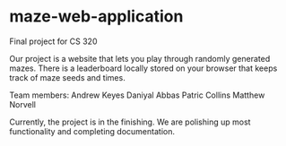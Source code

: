 # maze-web-application
Final project for CS 320

Our project is a website that lets you play through randomly generated mazes.
There is a leaderboard locally stored on your browser that keeps track of maze seeds and times.

Team members:
Andrew Keyes
Daniyal Abbas
Patric Collins
Matthew Norvell

Currently, the project is in the finishing. We are polishing up most functionality and completing documentation.
